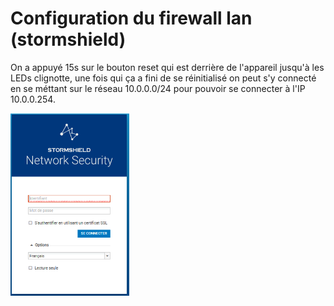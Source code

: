 # Configuration du firewall lan (stormshield)

On a appuyé 15s sur le bouton reset qui est derrière de l'appareil jusqu'à les LEDs clignotte, une fois qui ça a fini de se réinitialisé on peut s'y connecté en se méttant sur le réseau 10.0.0.0/24 pour pouvoir se connecter à l'IP 10.0.0.254.

![page-admin](image/stormshield/page-admin.png)